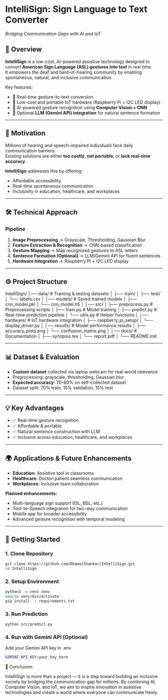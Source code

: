 # IntelliSign: Sign Language to Text Converter  
*Bridging Communication Gaps with AI and IoT*  

## 📌 Overview  
**IntelliSign** is a low-cost, AI-powered assistive technology designed to convert **American Sign Language (ASL) gestures into text** in real time.  
It empowers the deaf and hard-of-hearing community by enabling spontaneous, natural, and inclusive communication.  

Key features:  
- 🔹 Real-time gesture-to-text conversion  
- 🔹 Low-cost and portable IoT hardware (Raspberry Pi + I2C LED display)  
- 🔹 AI-powered gesture recognition using **Computer Vision + CNN**  
- 🔹 Optional **LLM (Gemini API) integration** for natural sentence formation  

---

## 🚀 Motivation  
Millions of hearing and speech-impaired individuals face daily communication barriers.  
Existing solutions are either **too costly**, **not portable**, or **lack real-time accuracy**.  

**IntelliSign** addresses this by offering:  
- Affordable accessibility  
- Real-time spontaneous communication  
- Inclusivity in education, healthcare, and workplaces  

---

## 🛠️ Technical Approach  

### Pipeline  
1. **Image Preprocessing** → Grayscale, Thresholding, Gaussian Blur  
2. **Feature Extraction & Recognition** → CNN-based classification  
3. **Gesture Mapping** → Map recognized gestures to ASL letters  
4. **Sentence Formation (Optional)** → LLM/Gemini API for fluent sentences  
5. **Hardware Integration** → Raspberry Pi + I2C LED display  

---

## ⚙️ Project Structure  

IntelliSign/
│── data/ # Training & testing datasets
│ ├── train/
│ ├── test/
│ └── labels.csv
│
│── models/ # Saved trained models
│ ├── cnn_model.pkl
│ └── cnn_model.h5
│
│── src/
│ ├── preprocess.py # Preprocessing scripts
│ ├── train.py # Model training
│ ├── predict.py # Real-time prediction pipeline
│ └── utils.py # Helper functions
│
│── hardware/ # IoT hardware integration
│ ├── raspberry_pi_setup/
│ └── display_driver.py
│
│── results/ # Model performance results
│ ├── accuracy_plots.png
│ └── confusion_matrix.png
│
│── docs/ # Documentation
│ ├── synopsis.tex
│ └── report.pdf
│
└── README.md

---

## 📊 Dataset & Evaluation  
- **Custom dataset** collected via laptop webcam for real-world relevance  
- Preprocessing: grayscale, thresholding, Gaussian blur  
- **Expected accuracy:** 70–80% on self-collected dataset  
- Dataset split: 70% train, 15% validation, 15% test  

---

## 💡 Key Advantages  
- ✅ Real-time gesture recognition  
- ✅ Affordable & portable  
- ✅ Natural sentence construction with LLM  
- ✅ Inclusive across education, healthcare, and workplaces  

---

## 🌍 Applications & Future Enhancements  
- **Education:** Assistive tool in classrooms  
- **Healthcare:** Doctor-patient seamless communication  
- **Workplaces:** Inclusive team collaboration  

**Planned enhancements:**  
- Multi-language sign support (ISL, BSL, etc.)  
- Text-to-Speech integration for two-way communication  
- Mobile app for broader accessibility  
- Advanced gesture recognition with temporal modeling  

---

## 🔑 Getting Started  

### 1. Clone Repository  
```bash
git clone https://github.com/DhawalShankar/IntelliSign.git
cd IntelliSign
```
### 2. Setup Environment
```bash
python3 -m venv venv
source venv/bin/activate
pip install -r requirements.txt
```
### 3. Run Prediction
```bash
python src/predict.py
```
### 4. Run with Gemini API (Optional)

Add your Gemini API key in .env
```bash
GEMINI_API_KEY=your_key_here
```

📝 Conclusion

IntelliSign is more than a project — it is a step toward building an inclusive society by bridging the communication gap for millions.
By combining AI, Computer Vision, and IoT, we aim to inspire innovation in assistive technologies and create a world where everyone can communicate freely.
